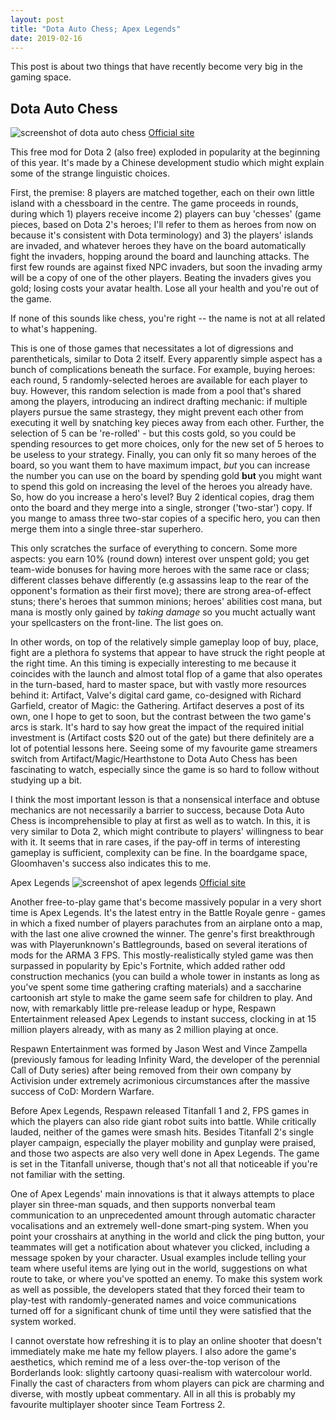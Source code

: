 ```yaml
---
layout: post
title: "Dota Auto Chess; Apex Legends"
date: 2019-02-16
---
```


This post is about two things that have recently become very big in the gaming space.

Dota Auto Chess
---------------
![screenshot of dota auto chess](https://i.imgur.com/HSGKmHP.jpg)
[Official site](https://steamcommunity.com/sharedfiles/filedetails/?id=1613886175)

This free mod for Dota 2 (also free) exploded in popularity at the beginning of this year. It's made by a Chinese development studio which might explain some of the strange linguistic choices.

First, the premise: 8 players are matched together, each on their own little island with a chessboard in the centre. The game proceeds in rounds, during which 1) players receive income 2) players can buy 'chesses' (game pieces, based on Dota 2's heroes; I'll refer to them as heroes from now on because it's consistent with Dota terminology) and 3) the players' islands are invaded, and whatever heroes they have on the board automatically fight the invaders, hopping around the board and launching attacks. The first few rounds are against fixed NPC invaders, but soon the invading army will be a copy of one of the other players. Beating the invaders gives you gold; losing costs your avatar health. Lose all your health and you're out of the game.

If none of this sounds like chess, you're right -- the name is not at all related to what's happening.

This is one of those games that necessitates a lot of digressions and parentheticals, similar to Dota 2 itself. Every apparently simple aspect has a bunch of complications beneath the surface. For example, buying heroes: each round, 5 randomly-selected heroes are available for each player to buy. However, this random selection is made from a pool that's shared among the players, introducing an indirect drafting mechanic: if multiple players pursue the same strastegy, they might prevent each other from executing it well by snatching key pieces away from each other. Further, the selection of 5 can be 're-rolled' - but this costs gold, so you could be spending resources to get more choices, only for the new set of 5 heroes to be useless to your strategy. Finally, you can only fit so many heroes of the board, so you want them to have maximum impact, *but* you can increase the number you can use on the board by spending gold **but** you might want to spend this gold on increasing the level of the heroes you already have. So, how do you increase a hero's level? Buy 2 identical copies, drag them onto the board and they merge into a single, stronger ('two-star') copy. If you mange to amass three two-star copies of a specific hero, you can then merge them into a single three-star superhero. 

This only scratches the surface of everything to concern. Some more aspects: you earn 10% (round down) interest over unspent gold; you get team-wide bonuses for having more heroes with the same race or class; different classes behave differently (e.g assassins leap to the rear of the opponent's formation as their first move); there are strong area-of-effect stuns; there's heroes that summon minions; heroes' abilities cost mana, but mana is mostly only gained by *taking damage* so you mucht actually want your spellcasters on the front-line. The list goes on.

In other words, on top of the relatively simple gameplay loop of buy, place, fight are a plethora fo systems that appear to have struck the right people at the right time. An this timing is expecially interesting to me because it coincides with the launch and almost total flop of a game that also operates in the turn-based, hard to master space, but with vastly more resources behind it: Artifact, Valve's digital card game, co-designed with Richard Garfield, creator of Magic: the Gathering. Artifact deserves a post of its own, one I hope to get to soon, but the contrast between the two game's arcs is stark. It's hard to say how great the impact of the required initial investment is (Artifact costs $20 out of the gate) but there definitely are a lot of potential lessons here. Seeing some of my favourite game streamers switch from Artifact/Magic/Hearthstone to Dota Auto Chess has been fascinating to watch, especially since the game is so hard to follow without studying up a bit.

I think the most important lesson is that a nonsensical interface and obtuse mechanics are not necessarily a barrier to success, because Dota Auto Chess is incomprehensible to play at first as well as to watch. In this, it is very similar to Dota 2, which might contribute to players' willingness to bear with it. It seems that in rare cases, if the pay-off in terms of interesting gameplay is sufficient, complexity can be fine. In the boardgame space, Gloomhaven's success also indicates this to me.


Apex Legends
![screenshot of apex legends](https://i.imgur.com/sm4KUsY.jpg)
[Official site](https://www.ea.com/games/apex-legends)

Another free-to-play game that's become massively popular in a very short time is Apex Legends. It's the latest entry in the Battle Royale genre - games in which a fixed number of players parachutes from an airplane onto a map, with the last one alive crowned the winner. The genre's first breakthrough was with Playerunknown's Battlegrounds, based on several iterations of mods for the ARMA 3 FPS. This mostly-realistically styled game was then surpassed in popularity by Epic's Fortnite, which added rather odd construction mechanics (you can build a whole tower in instants as long as you've spent some time gathering crafting materials) and a saccharine cartoonish art style to make the game seem safe for children to play. And now, with remarkably little pre-release leadup or hype, Respawn Entertainment released Apex Legends to instant success, clocking in at 15 million players already, with as many as 2 million playing at once.

Respawn Entertainment was formed by Jason West and Vince Zampella (previously famous for leading Infinity Ward, the developer of the perennial Call of Duty series) after being removed from their own company by Activision under extremely acrimonious circumstances after the massive success of CoD: Mordern Warfare. 

Before Apex Legends, Respawn released Titanfall 1 and 2, FPS games in which the players can also ride giant robot suits into battle. While critically lauded, neither of the games were smash hits. Besides Titanfall 2's single player campaign, especially the player mobility and gunplay were praised, and those two aspects are also very well done in Apex Legends. The game is set in the Titanfall universe, though that's not all that noticeable if you're not familiar with the setting.

One of Apex Legends' main innovations is that it always attempts to place player sin three-man squads, and then supports nonverbal team communication to an unprecedented amount through automatic character vocalisations and an extremely well-done smart-ping system. When you point your crosshairs at anything in the world and click the ping button, your teammates will get a notification about whatever you clicked, including a message spoken by your character. Usual examples include telling your team where useful items are lying out in the world, suggestions on what route to take, or where you've spotted an enemy. To make this system work as well as possible, the developers stated that they forced their team to play-test with randomly-generated names and voice communications turned off for a significant chunk of time until they were satisfied that the system worked.

I cannot overstate how refreshing it is to play an online shooter that doesn't immediately make me hate my fellow players. I also adore the game's aesthetics, which remind me of a less over-the-top verison of the Borderlands look: slightly cartoony quasi-realism with watercolour world. Finally the cast of characters from whom players can pick are charming and diverse, with mostly upbeat commentary.  All in all this is probably my favourite multiplayer shooter since Team Fortress 2.